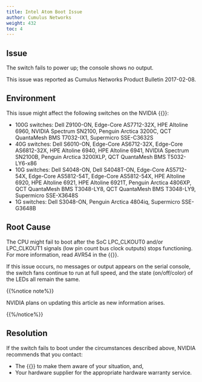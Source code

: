 ```yaml
---
title: Intel Atom Boot Issue
author: Cumulus Networks
weight: 432
toc: 4
---
```


## Issue

The switch fails to power up; the console shows no output.
<!-- vale off -->
This issue was reported as Cumulus Networks Product Bulletin 2017-02-08.
<!-- vale on -->
## Environment

This issue might affect the following switches on the NVIDIA {{<exlink url="www.nvidia.com/en-us/networking/ethernet-switching/hardware-compatibility-list/" text="hardware compatibility list">}}:

- 100G switches: Dell Z9100-ON, Edge-Core AS7712-32X, HPE Altoline 6960, NVIDIA Spectrum SN2100, Penguin Arctica 3200C, QCT QuantaMesh BMS T7032-IX1, Supermicro SSE-C3632S
- 40G switches: Dell S6010-ON, Edge-Core AS6712-32X, Edge-Core AS6812-32X, HPE Altoline 6940, HPE Altoline 6941, NVIDIA Spectrum SN2100B, Penguin Arctica 3200XLP, QCT QuantaMesh BMS T5032-LY6-x86
- 10G switches: Dell S4048-ON, Dell S4048T-ON, Edge-Core AS5712-54X, Edge-Core AS5812-54T, Edge-Core AS5812-54X, HPE Altoline 6920, HPE Altoline 6921, HPE Altoline 6921T, Penguin Arctica 4806XP, QCT QuantaMesh BMS T3048-LY8, QCT QuantaMesh BMS T3048-LY9, Supermicro SSE-X3648S
- 1G switches: Dell S3048-ON, Penguin Arctica 4804iq, Supermicro SSE-G3648B

## Root Cause

The CPU might fail to boot after the SoC LPC\_CLKOUT0 and/or LPC\_CLKOUT1 signals (low pin count bus clock outputs) stops functioning. For more information, read AVR54 in the {{<exlink url="http://www.intel.com/content/dam/www/public/us/en/documents/specification-updates/atom-c2000-family-spec-update.pdf" text="Intel Atom Processor C2000 Product Family Specification Update from January 2017">}}.

If this issue occurs, no messages or output appears on the serial console, the switch fans continue to run at full speed, and the state (on/off/color) of the LEDs all remain the same.

{{%notice note%}}

NVIDIA plans on updating this article as new information arises.

{{%/notice%}}

## Resolution

If the switch fails to boot under the circumstances described above, NVIDIA recommends that you contact:

- The {{<exlink url="https://support.mellanox.com/s/contact-support-page" text="NVIDIA Cumulus support team">}} to make them aware of your situation, and,
- Your hardware supplier for the appropriate hardware warranty service.
